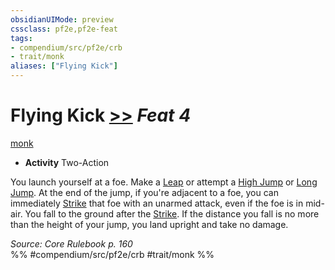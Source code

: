```yaml
---
obsidianUIMode: preview
cssclass: pf2e,pf2e-feat
tags:
- compendium/src/pf2e/crb
- trait/monk
aliases: ["Flying Kick"]
---
```

# Flying Kick  [>>](../../rules/core-rulebook/chapter-9-playing-the-game.md#Actions "Two-Action") *Feat 4*  
[monk](../../rules/traits/monk.md)  

- **Activity** Two-Action

You launch yourself at a foe. Make a [Leap](../../rules/actions/leap.md) or attempt a [High Jump](../../rules/actions/high-jump.md) or [Long Jump](../../rules/actions/long-jump.md). At the end of the jump, if you're adjacent to a foe, you can immediately [Strike](../../rules/actions/strike.md) that foe with an unarmed attack, even if the foe is in mid-air. You fall to the ground after the [Strike](../../rules/actions/strike.md). If the distance you fall is no more than the height of your jump, you land upright and take no damage.

*Source: Core Rulebook p. 160*  
%% #compendium/src/pf2e/crb #trait/monk %%
